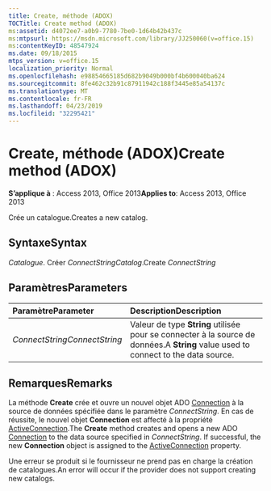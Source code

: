 ```yaml
---
title: Create, méthode (ADOX)
TOCTitle: Create method (ADOX)
ms:assetid: d4072ee7-a0b9-7780-7be0-1d64b42b437c
ms:mtpsurl: https://msdn.microsoft.com/library/JJ250060(v=office.15)
ms:contentKeyID: 48547924
ms.date: 09/18/2015
mtps_version: v=office.15
localization_priority: Normal
ms.openlocfilehash: e98854665185d682b9049b000bf4b600040ba624
ms.sourcegitcommit: 8fe462c32b91c87911942c188f3445e85a54137c
ms.translationtype: MT
ms.contentlocale: fr-FR
ms.lasthandoff: 04/23/2019
ms.locfileid: "32295421"
---
```

# <a name="create-method-adox"></a><span data-ttu-id="610f0-102">Create, méthode (ADOX)</span><span class="sxs-lookup"><span data-stu-id="610f0-102">Create method (ADOX)</span></span>

<span data-ttu-id="610f0-103">**S’applique à** : Access 2013, Office 2013</span><span class="sxs-lookup"><span data-stu-id="610f0-103">**Applies to**: Access 2013, Office 2013</span></span>

<span data-ttu-id="610f0-104">Crée un catalogue.</span><span class="sxs-lookup"><span data-stu-id="610f0-104">Creates a new catalog.</span></span>

## <a name="syntax"></a><span data-ttu-id="610f0-105">Syntaxe</span><span class="sxs-lookup"><span data-stu-id="610f0-105">Syntax</span></span>

<span data-ttu-id="610f0-106">*Catalogue*. Créer *ConnectString*</span><span class="sxs-lookup"><span data-stu-id="610f0-106">*Catalog*.Create *ConnectString*</span></span>

## <a name="parameters"></a><span data-ttu-id="610f0-107">Paramètres</span><span class="sxs-lookup"><span data-stu-id="610f0-107">Parameters</span></span>

|<span data-ttu-id="610f0-108">Paramètre</span><span class="sxs-lookup"><span data-stu-id="610f0-108">Parameter</span></span>|<span data-ttu-id="610f0-109">Description</span><span class="sxs-lookup"><span data-stu-id="610f0-109">Description</span></span>|
|:--------|:----------|
|<span data-ttu-id="610f0-110">*ConnectString*</span><span class="sxs-lookup"><span data-stu-id="610f0-110">*ConnectString*</span></span> |<span data-ttu-id="610f0-111">Valeur de type **String** utilisée pour se connecter à la source de données.</span><span class="sxs-lookup"><span data-stu-id="610f0-111">A **String** value used to connect to the data source.</span></span>|

## <a name="remarks"></a><span data-ttu-id="610f0-112">Remarques</span><span class="sxs-lookup"><span data-stu-id="610f0-112">Remarks</span></span>

<span data-ttu-id="610f0-p101">La méthode **Create** crée et ouvre un nouvel objet ADO [Connection](connection-object-ado.md) à la source de données spécifiée dans le paramètre *ConnectString*. En cas de réussite, le nouvel objet **Connection** est affecté à la propriété [ActiveConnection](activeconnection-property-adox.md).</span><span class="sxs-lookup"><span data-stu-id="610f0-p101">The **Create** method creates and opens a new ADO [Connection](connection-object-ado.md) to the data source specified in *ConnectString*. If successful, the new **Connection** object is assigned to the [ActiveConnection](activeconnection-property-adox.md) property.</span></span>

<span data-ttu-id="610f0-115">Une erreur se produit si le fournisseur ne prend pas en charge la création de catalogues.</span><span class="sxs-lookup"><span data-stu-id="610f0-115">An error will occur if the provider does not support creating new catalogs.</span></span>

